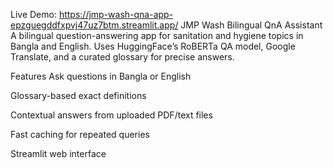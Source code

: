 Live Demo: https://jmp-wash-qna-app-epzguegddfxpvj47uz7btm.streamlit.app/
JMP Wash Bilingual QnA Assistant
A bilingual question-answering app for sanitation and hygiene topics in Bangla and English. Uses HuggingFace’s RoBERTa QA model, Google Translate, and a curated glossary for precise answers.

Features
Ask questions in Bangla or English

Glossary-based exact definitions

Contextual answers from uploaded PDF/text files

Fast caching for repeated queries

Streamlit web interface
